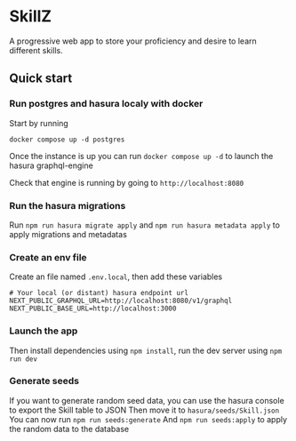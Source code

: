 # SkillZ

A progressive web app to store your proficiency and desire to learn different skills.

## Quick start

### Run postgres and hasura localy with docker

Start by running

`docker compose up -d postgres`

Once the instance is up you can run `docker compose up -d` to launch the hasura graphql-engine

Check that engine is running by going to `http://localhost:8080`

### Run the hasura migrations

Run `npm run hasura migrate apply` and `npm run hasura metadata apply` to apply migrations and metadatas

### Create an env file

Create an file named `.env.local`, then add these variables

```
# Your local (or distant) hasura endpoint url
NEXT_PUBLIC_GRAPHQL_URL=http://localhost:8080/v1/graphql
NEXT_PUBLIC_BASE_URL=http://localhost:3000
```

### Launch the app

Then install dependencies using `npm install`, run the dev server using `npm run dev`

### Generate seeds

If you want to generate random seed data, you can use the hasura console to export the Skill table to JSON
Then move it to `hasura/seeds/Skill.json`
You can now run `npm run seeds:generate`
And `npm run seeds:apply` to apply the random data to the database
